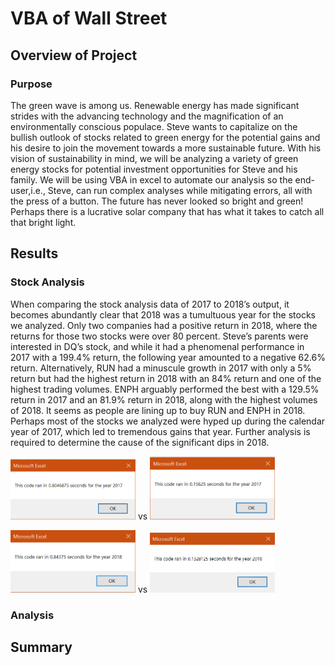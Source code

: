 # VBA of Wall Street

## Overview of Project

### Purpose

The green wave is among us. Renewable energy has made significant strides with the advancing technology and the magnification of an environmentally conscious populace. Steve wants to capitalize on the bullish outlook of stocks related to green energy for the potential gains and his desire to join the movement towards a more sustainable future. With his vision of sustainability in mind, we will be analyzing a variety of green energy stocks for potential investment opportunities for Steve and his family. We will be using VBA in excel to automate our analysis so the end-user,i.e., Steve, can run complex analyses while mitigating errors, all with the press of a button. The future has never looked so bright and green! Perhaps there is a lucrative solar company that has what it takes to catch all that bright light. 

## Results

### Stock Analysis

When comparing the stock analysis data of 2017 to 2018’s output, it becomes abundantly clear that 2018 was a tumultuous year for the stocks we analyzed. Only two companies had a positive return in 2018, where the returns for those two stocks were over 80 percent. Steve’s parents were interested in DQ’s stock, and while it had a phenomenal performance in 2017 with a 199.4% return, the following year amounted to a negative 62.6% return.  Alternatively, RUN had a minuscule growth in 2017 with only a 5% return but had the highest return in 2018 with an 84% return and one of the highest trading volumes. ENPH arguably performed the best with a 129.5% return in 2017 and an 81.9% return in 2018, along with the highest volumes of 2018. It seems as people are lining up to buy RUN and ENPH in 2018. Perhaps most of the stocks we analyzed were hyped up during the calendar year of 2017, which led to tremendous gains that year. Further analysis is required to determine the cause of the significant dips in 2018.

<img src = "resources/Original_2017.png" width = 200> vs <img src = "resources/VBA_Challenge_2017.png" width = 200>

<img src = "resources/Original_2018.png" width = 200> vs <img src = "resources/VBA_Challenge_2018.png" width = 200>

### Analysis

## Summary
